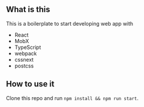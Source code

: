 ## What is this

This is a boilerplate to start developing web app with
- React
- MobX
- TypeScript
- webpack
- cssnext
- postcss

## How to use it
Clone this repo and run `npm install && npm run start`.
